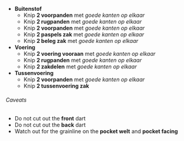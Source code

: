 - **Buitenstof**
  - Knip **2 voorpanden** met _goede kanten op elkaar_
  - Knip **2 rugpanden** met _goede kanten op elkaar_
  - Knip **2 voorpanden** met _goede kanten op elkaar_
  - Knip **2 paspels zak** met _goede kanten op elkaar_
  - Knip **2 beleg zak** met _goede kanten op elkaar_
- **Voering**
  - Knip **2 voering vooraan** met _goede kanten op elkaar_
  - Knip **2 rugpanden** met _goede kanten op elkaar_
  - Knip **2 zakdelen** met _goede kanten op elkaar_
- **Tussenvoering**
  - Knip **2 voorpanden** met _goede kanten op elkaar_
  - Knip **2 tussenvoering zak**

<Warning>

###### Caveats

- Do not cut out the **front** dart
- Do not cut out the **back** dart
- Watch out for the grainline on the **pocket welt** and **pocket facing**

</Warning>
